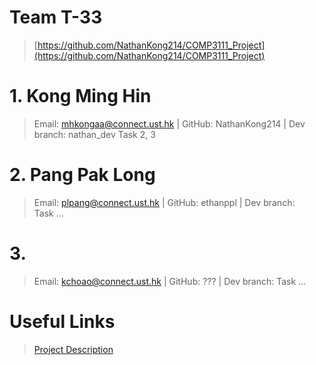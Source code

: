 # Team T-33

> [https://github.com/NathanKong214/COMP3111_Project](https://github.com/NathanKong214/COMP3111_Project)

# 1. Kong Ming Hin
> Email: mhkongaa@connect.ust.hk | GitHub: NathanKong214 | Dev branch: nathan_dev
> Task 2, 3

# 2. Pang Pak Long
> Email: plpang@connect.ust.hk | GitHub: ethanppl | Dev branch:  
> Task ...

#  3. 
> Email: kchoao@connect.ust.hk | GitHub: ??? | Dev branch:
> Task ...

# Useful Links

> [Project Description](https://course.cse.ust.hk/comp3111/Project/comp3111_project_s2020.pdfa)
